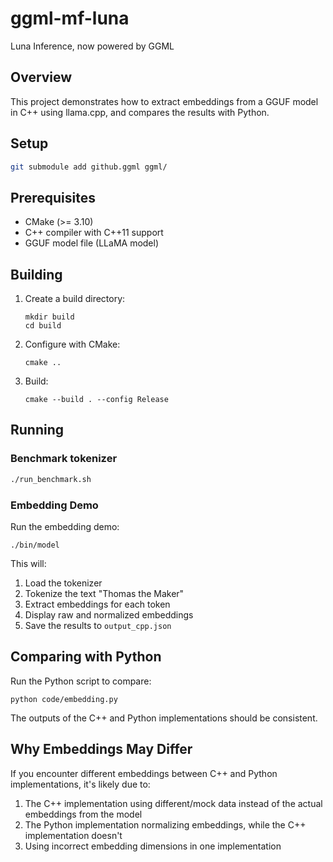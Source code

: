 # ggml-mf-luna
Luna Inference, now powered by GGML

## Overview
This project demonstrates how to extract embeddings from a GGUF model in C++ using llama.cpp, and compares the results with Python.

## Setup

```bash
git submodule add github.ggml ggml/
```

## Prerequisites

- CMake (>= 3.10)
- C++ compiler with C++11 support
- GGUF model file (LLaMA model)

## Building

1. Create a build directory:
   ```
   mkdir build
   cd build
   ```

2. Configure with CMake:
   ```
   cmake ..
   ```

3. Build:
   ```
   cmake --build . --config Release
   ```

## Running

### Benchmark tokenizer
```bash
./run_benchmark.sh
```

### Embedding Demo
Run the embedding demo:
```
./bin/model
```

This will:
1. Load the tokenizer
2. Tokenize the text "Thomas the Maker"
3. Extract embeddings for each token
4. Display raw and normalized embeddings
5. Save the results to `output_cpp.json`

## Comparing with Python

Run the Python script to compare:
```
python code/embedding.py
```

The outputs of the C++ and Python implementations should be consistent.

## Why Embeddings May Differ

If you encounter different embeddings between C++ and Python implementations, it's likely due to:

1. The C++ implementation using different/mock data instead of the actual embeddings from the model
2. The Python implementation normalizing embeddings, while the C++ implementation doesn't
3. Using incorrect embedding dimensions in one implementation